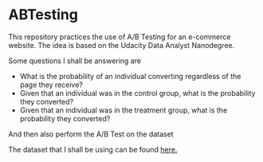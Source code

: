 # ABTesting

This repository practices the use of A/B Testing for an e-commerce website. The idea is based on the Udacity Data Analyst Nanodegree.

Some questions I shall be answering are 

- What is the probability of an individual converting regardless of the page they receive?
- Given that an individual was in the control group, what is the probability they converted?
- Given that an individual was in the treatment group, what is the probability they converted?

And then also perform the A/B Test on the dataset 


The dataset that I shall be using can be found [here.](https://www.kaggle.com/zhangluyuan/ab-testing)
